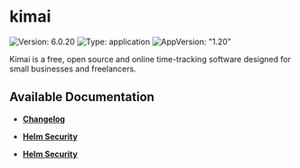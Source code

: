 # kimai

![Version: 6.0.20](https://img.shields.io/badge/Version-6.0.20-informational?style=flat-square) ![Type: application](https://img.shields.io/badge/Type-application-informational?style=flat-square) ![AppVersion: "1.20"](https://img.shields.io/badge/AppVersion-"1.20"-informational?style=flat-square)

Kimai is a free, open source and online time-tracking software designed for small businesses and freelancers.

## Available Documentation

- [**Changelog**](CHANGELOG)

- [**Helm Security**](container-security)

- [**Helm Security**](helm-security)

